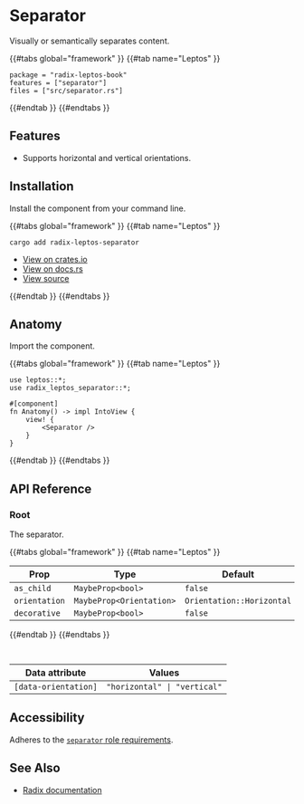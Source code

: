 # Separator

Visually or semantically separates content.

{{#tabs global="framework" }}
{{#tab name="Leptos" }}

```toml,trunk
package = "radix-leptos-book"
features = ["separator"]
files = ["src/separator.rs"]
```

{{#endtab }}
{{#endtabs }}

## Features

-   Supports horizontal and vertical orientations.

## Installation

Install the component from your command line.

{{#tabs global="framework" }}
{{#tab name="Leptos" }}

```shell
cargo add radix-leptos-separator
```

-   [View on crates.io](https://crates.io/crates/radix-leptos-separator)
-   [View on docs.rs](https://docs.rs/radix-leptos-separator/latest/radix_leptos_separator/)
-   [View source](https://github.com/RustForWeb/radix/tree/main/packages/primitives/leptos/separator)

{{#endtab }}
{{#endtabs }}

## Anatomy

Import the component.

{{#tabs global="framework" }}
{{#tab name="Leptos" }}

```rust,ignore
use leptos::*;
use radix_leptos_separator::*;

#[component]
fn Anatomy() -> impl IntoView {
    view! {
        <Separator />
    }
}
```

{{#endtab }}
{{#endtabs }}

## API Reference

### Root

The separator.

{{#tabs global="framework" }}
{{#tab name="Leptos" }}

| Prop          | Type                     | Default                   |
| ------------- | ------------------------ | ------------------------- |
| `as_child`    | `MaybeProp<bool>`        | `false`                   |
| `orientation` | `MaybeProp<Orientation>` | `Orientation::Horizontal` |
| `decorative`  | `MaybeProp<bool>`        | `false`                   |

{{#endtab }}
{{#endtabs }}

<div style="height: 1em;"></div>

| Data attribute       | Values                       |
| -------------------- | ---------------------------- |
| `[data-orientation]` | `"horizontal" \| "vertical"` |

## Accessibility

Adheres to the [`separator` role requirements](https://www.w3.org/TR/wai-aria-1.2/#separator).

## See Also

-   [Radix documentation](https://www.radix-ui.com/primitives/docs/components/separator)
